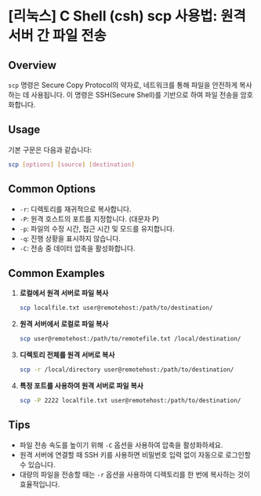 # [리눅스] C Shell (csh) scp 사용법: 원격 서버 간 파일 전송

## Overview
`scp` 명령은 Secure Copy Protocol의 약자로, 네트워크를 통해 파일을 안전하게 복사하는 데 사용됩니다. 이 명령은 SSH(Secure Shell)를 기반으로 하여 파일 전송을 암호화합니다.

## Usage
기본 구문은 다음과 같습니다:
```bash
scp [options] [source] [destination]
```

## Common Options
- `-r`: 디렉토리를 재귀적으로 복사합니다.
- `-P`: 원격 호스트의 포트를 지정합니다. (대문자 P)
- `-p`: 파일의 수정 시간, 접근 시간 및 모드를 유지합니다.
- `-q`: 진행 상황을 표시하지 않습니다.
- `-C`: 전송 중 데이터 압축을 활성화합니다.

## Common Examples
1. **로컬에서 원격 서버로 파일 복사**
   ```bash
   scp localfile.txt user@remotehost:/path/to/destination/
   ```

2. **원격 서버에서 로컬로 파일 복사**
   ```bash
   scp user@remotehost:/path/to/remotefile.txt /local/destination/
   ```

3. **디렉토리 전체를 원격 서버로 복사**
   ```bash
   scp -r /local/directory user@remotehost:/path/to/destination/
   ```

4. **특정 포트를 사용하여 원격 서버로 파일 복사**
   ```bash
   scp -P 2222 localfile.txt user@remotehost:/path/to/destination/
   ```

## Tips
- 파일 전송 속도를 높이기 위해 `-C` 옵션을 사용하여 압축을 활성화하세요.
- 원격 서버에 연결할 때 SSH 키를 사용하면 비밀번호 입력 없이 자동으로 로그인할 수 있습니다.
- 대량의 파일을 전송할 때는 `-r` 옵션을 사용하여 디렉토리를 한 번에 복사하는 것이 효율적입니다.